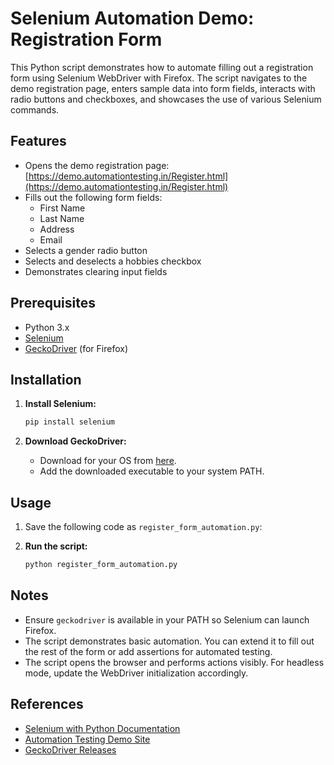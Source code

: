 # Selenium Automation Demo: Registration Form

This Python script demonstrates how to automate filling out a registration form using Selenium WebDriver with Firefox. The script navigates to the demo registration page, enters sample data into form fields, interacts with radio buttons and checkboxes, and showcases the use of various Selenium commands.

## Features

- Opens the demo registration page: [https://demo.automationtesting.in/Register.html](https://demo.automationtesting.in/Register.html)
- Fills out the following form fields:
  - First Name
  - Last Name
  - Address
  - Email
- Selects a gender radio button
- Selects and deselects a hobbies checkbox
- Demonstrates clearing input fields

## Prerequisites

- Python 3.x
- [Selenium](https://selenium-python.readthedocs.io/)
- [GeckoDriver](https://github.com/mozilla/geckodriver/releases) (for Firefox)

## Installation

1. **Install Selenium:**
   ```bash
   pip install selenium
   ```

2. **Download GeckoDriver:**
   - Download for your OS from [here](https://github.com/mozilla/geckodriver/releases).
   - Add the downloaded executable to your system PATH.

## Usage

1. Save the following code as `register_form_automation.py`:

2. **Run the script:**
   ```bash
   python register_form_automation.py
   ```

## Notes

- Ensure `geckodriver` is available in your PATH so Selenium can launch Firefox.
- The script demonstrates basic automation. You can extend it to fill out the rest of the form or add assertions for automated testing.
- The script opens the browser and performs actions visibly. For headless mode, update the WebDriver initialization accordingly.

## References

- [Selenium with Python Documentation](https://selenium-python.readthedocs.io/)
- [Automation Testing Demo Site](https://demo.automationtesting.in/Register.html)
- [GeckoDriver Releases](https://github.com/mozilla/geckodriver/releases)
